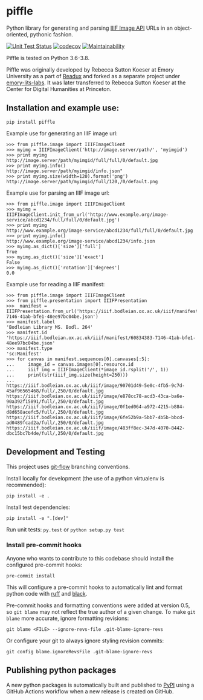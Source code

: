 # piffle

Python library for generating and parsing [IIIF Image API](http://iiif.io/api/image/2.1/) URLs in an
object-oriented, pythonic fashion.

[![Unit Test Status](https://github.com/Princeton-CDH/piffle/workflows/unit_tests/badge.svg)](https://github.com/Princeton-CDH/piffle/actions?query=workflow%3Aunit_tests)
[![codecov](https://codecov.io/gh/Princeton-CDH/piffle/branch/main/graph/badge.svg)](https://codecov.io/gh/Princeton-CDH/piffle)
[![Maintainability](https://api.codeclimate.com/v1/badges/d37850d90592f9d628df/maintainability)](https://codeclimate.com/github/Princeton-CDH/piffle/maintainability)


Piffle is tested on Python 3.6-3.8.

Piffle was originally developed by Rebecca Sutton Koeser at Emory University as a part of [Readux](https://github.com/ecds/readux>) and forked as a separate project under [emory-lits-labs](https://github.com/emory-lits-labs/). It was later transferred to Rebecca Sutton Koeser at the Center for Digital Humanities at Princeton.

## Installation and example use:

`pip install piffle`

Example use for generating an IIIF image url:

```
>>> from piffle.image import IIIFImageClient
>>> myimg = IIIFImageClient('http://image.server/path/', 'myimgid')
>>> print myimg
http://image.server/path/myimgid/full/full/0/default.jpg
>>> print myimg.info()
http://image.server/path/myimgid/info.json"
>>> print myimg.size(width=120).format('png')
http://image.server/path/myimgid/full/120,/0/default.png
```

Example use for parsing an IIIF image url:

```
>>> from piffle.image import IIIFImageClient
>>> myimg = IIIFImageClient.init_from_url('http://www.example.org/image-service/abcd1234/full/full/0/default.jpg')
>>> print myimg
http://www.example.org/image-service/abcd1234/full/full/0/default.jpg
>>> print myimg.info()
http://www.example.org/image-service/abcd1234/info.json
>>> myimg.as_dict()['size']['full']
True
>>> myimg.as_dict()['size']['exact']
False
>>> myimg.as_dict()['rotation']['degrees']
0.0
```

Example use for reading a IIIF manifest:

```
>>> from piffle.image import IIIFImageClient
>>> from piffle.presentation import IIIFPresentation
>>>  manifest = IIIFPresentation.from_url('https://iiif.bodleian.ox.ac.uk/iiif/manifest/60834383-7146-41ab-bfe1-48ee97bc04be.json')
>>> manifest.label
'Bodleian Library MS. Bodl. 264'
>>> manifest.id
'https://iiif.bodleian.ox.ac.uk/iiif/manifest/60834383-7146-41ab-bfe1-48ee97bc04be.json'
>>> manifest.type
'sc:Manifest'
>>> for canvas in manifest.sequences[0].canvases[:5]:
...     image_id = canvas.images[0].resource.id
...     iiif_img = IIIFImageClient(*image_id.rsplit('/', 1))
...     print(str(iiif_img.size(height=250)))
...
https://iiif.bodleian.ox.ac.uk/iiif/image/90701d49-5e0c-4fb5-9c7d-45af96565468/full/,250/0/default.jpg
https://iiif.bodleian.ox.ac.uk/iiif/image/e878cc78-acd3-43ca-ba6e-90a392f15891/full/,250/0/default.jpg
https://iiif.bodleian.ox.ac.uk/iiif/image/0f1ed064-a972-4215-b884-d8d658acefc5/full/,250/0/default.jpg
https://iiif.bodleian.ox.ac.uk/iiif/image/6fe52b9a-5bb7-4b5b-bbcd-ad0489fcad2a/full/,250/0/default.jpg
https://iiif.bodleian.ox.ac.uk/iiif/image/483ff8ec-347d-4070-8442-dbc15bc7b4de/full/,250/0/default.jpg
```

## Development and Testing

This project uses [git-flow](https://github.com/nvie/gitflow) branching conventions.

Install locally for development (the use of a python virtualenv is recommended):

`pip install -e .`

Install test dependencies:

`pip install -e ".[dev]"`

Run unit tests: `py.test` or `python setup.py test`

### Install pre-commit hooks

Anyone who wants to contribute to this codebase should install the configured pre-commit hooks:

```
pre-commit install
```

This will configure a pre-commit hooks to automatically lint and format python code with [ruff](https://github.com/astral-sh/ruff) and [black](https://github.com/psf/black).

Pre-commit hooks and formatting conventions were added at version 0.5, so ``git blame`` may not reflect the true author of a given change. To make ``git blame`` more accurate, ignore formatting revisions:

```
git blame <FILE> --ignore-revs-file .git-blame-ignore-revs
```

Or configure your git to always ignore styling revision commits:
```
git config blame.ignoreRevsFile .git-blame-ignore-revs
```

## Publishing python packages

A new python packages is automatically built and published to [PyPI](https://pypi.python.org/pypi) using a GitHub Actions workflow when a new release is created on GitHub.